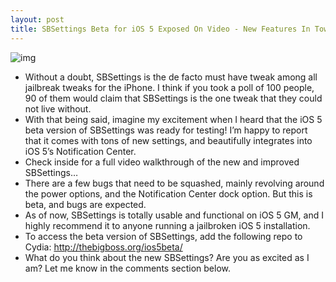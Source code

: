 ```yaml
---
layout: post
title: SBSettings Beta for iOS 5 Exposed On Video - New Features In Tow [Video Walkthrough]
---
```

![img](http://media.idownloadblog.com/wp-content/uploads/2011/10/SBSettings-iOS5-Beta.png)
* Without a doubt, SBSettings is the de facto must have tweak among all jailbreak tweaks for the iPhone. I think if you took a poll of 100 people, 90 of them would claim that SBSettings is the one tweak that they could not live without.
* With that being said, imagine my excitement when I heard that the iOS 5 beta version of SBSettings was ready for testing! I’m happy to report that it comes with tons of new settings, and beautifully integrates into iOS 5’s Notification Center.
* Check inside for a full video walkthrough of the new and improved SBSettings…
* There are a few bugs that need to be squashed, mainly revolving around the power options, and the Notification Center dock option. But this is beta, and bugs are expected.
* As of now, SBSettings is totally usable and functional on iOS 5 GM, and I highly recommend it to anyone running a jailbroken iOS 5 installation.
* To access the beta version of SBSettings, add the following repo to Cydia: http://thebigboss.org/ios5beta/
* What do you think about the new SBSettings? Are you as excited as I am? Let me know in the comments section below.

